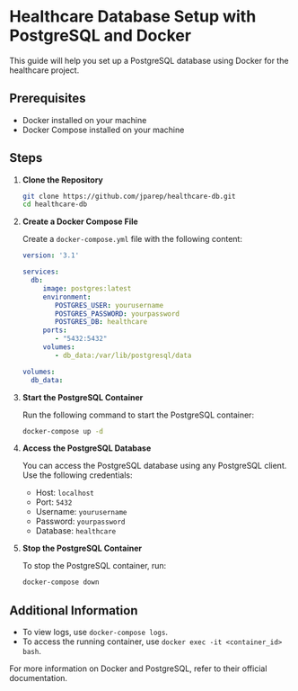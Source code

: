 # Healthcare Database Setup with PostgreSQL and Docker

This guide will help you set up a PostgreSQL database using Docker for the healthcare project.

## Prerequisites

- Docker installed on your machine
- Docker Compose installed on your machine

## Steps

1. **Clone the Repository**

    ```sh
    git clone https://github.com/jparep/healthcare-db.git
    cd healthcare-db
    ```

2. **Create a Docker Compose File**

    Create a `docker-compose.yml` file with the following content:

    ```yaml
    version: '3.1'

    services:
      db:
         image: postgres:latest
         environment:
            POSTGRES_USER: yourusername
            POSTGRES_PASSWORD: yourpassword
            POSTGRES_DB: healthcare
         ports:
            - "5432:5432"
         volumes:
            - db_data:/var/lib/postgresql/data

    volumes:
      db_data:
    ```

3. **Start the PostgreSQL Container**

    Run the following command to start the PostgreSQL container:

    ```sh
    docker-compose up -d
    ```

4. **Access the PostgreSQL Database**

    You can access the PostgreSQL database using any PostgreSQL client. Use the following credentials:

    - Host: `localhost`
    - Port: `5432`
    - Username: `yourusername`
    - Password: `yourpassword`
    - Database: `healthcare`

5. **Stop the PostgreSQL Container**

    To stop the PostgreSQL container, run:

    ```sh
    docker-compose down
    ```

## Additional Information

- To view logs, use `docker-compose logs`.
- To access the running container, use `docker exec -it <container_id> bash`.

For more information on Docker and PostgreSQL, refer to their official documentation.
